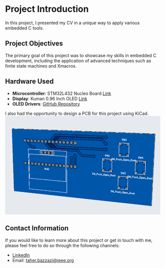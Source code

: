 # Project Introduction
In this project, I presented my CV in a unique way to apply various embedded C tools.

## Project Objectives
The primary goal of this project was to showcase my skills in embedded C development, including the application of advanced techniques such as finite state machines and Xmacros.

## Hardware Used
- **Microcontroller**: STM32L432 Nucleo Board [Link](https://www.st.com/en/evaluation-tools/nucleo-l432kc.html)
- **Display**: Kuman 0.96 Inch OLED [Link](https://www.amazon.fr/dp/B01N2K3BC9?psc=1&ref=ppx_yo2ov_dt_b_product_details)
- **OLED Drivers**: [GitHub Repository](https://github.com/afiskon/stm32-ssd1306)

I also had the opportunity to design a PCB for this project using KiCad.
![Project Image](./PCB.PNG)

## Contact Information
If you would like to learn more about this project or get in touch with me, please feel free to do so through the following channels:
- [LinkedIn](https://www.linkedin.com/in/mohamed-taher-bazzazi-408395204/)
- Email: taher.bazzazi@ieee.org
